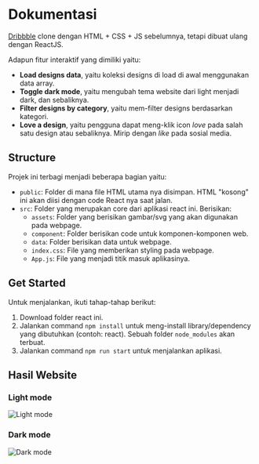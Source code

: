 # Dokumentasi

[Dribbble](https://dribbble.com) clone dengan HTML + CSS + JS sebelumnya, tetapi dibuat ulang dengan ReactJS.

Adapun fitur interaktif yang dimiliki yaitu:

- **Load designs data**, yaitu koleksi designs di load di awal menggunakan data array.
- **Toggle dark mode**, yaitu mengubah tema website dari light menjadi dark, dan sebaliknya.
- **Filter designs by category**, yaitu mem-filter designs berdasarkan kategori.
- **Love a design**, yaitu pengguna dapat meng-klik icon *love* pada salah satu design atau sebaliknya. Mirip dengan *like* pada sosial media.

## Structure

Projek ini terbagi menjadi beberapa bagian yaitu:
- `public`: Folder di mana file HTML utama nya disimpan. HTML "kosong" ini akan diisi dengan code React nya saat jalan.
- `src`: Folder yang merupakan core dari aplikasi react ini. Berisikan:
  - `assets`: Folder yang berisikan gambar/svg yang akan digunakan pada webpage.
  - `component`: Folder berisikan code untuk komponen-komponen web.
  - `data`: Folder berisikan data untuk webpage.
  - `index.css`: File yang memberikan styling pada webpage.
  - `App.js`: File yang menjadi titik masuk aplikasinya.

## Get Started

Untuk menjalankan, ikuti tahap-tahap berikut:

1. Download folder react ini.
2. Jalankan command `npm install` untuk meng-install library/dependency yang dibutuhkan (contoh: react). Sebuah folder `node_modules` akan terbuat.
3. Jalankan command `npm run start` untuk menjalankan aplikasi.

## Hasil Website

### Light mode

![Light mode](./screenshot_hasil/hasil_tampilan_light_mode.png)

### Dark mode

![Dark mode](./screenshot_hasil/hasil_tampilan_dark_mode.png)
